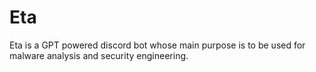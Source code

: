 # Eta
Eta is a GPT powered discord bot whose main purpose is to be used for malware analysis and security engineering.
